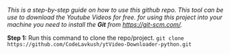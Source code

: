 *This is a step-by-step guide on how to use this github repo. This tool can be use to download the Youtube Videos for free.
for using this project into your machine you need to install the **Git** from https://git-scm.com/.*

**Step 1:**
Run this command to clone the repo/project.
`git clone https://github.com/CodeLavkush/ytVideo-Downloader-python.git`
